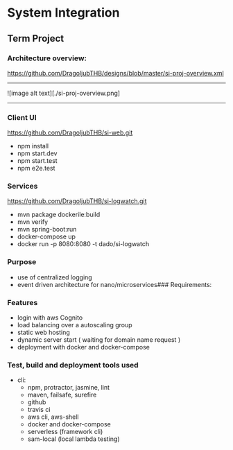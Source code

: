 # System Integration
## Term Project

### Architecture overview: 
https://github.com/DragoljubTHB/designs/blob/master/si-proj-overview.xml

***
![image alt text][./si-proj-overview.png]
***

### Client UI
https://github.com/DragoljubTHB/si-web.git
- npm install
- npm start.dev
- npm start.test
- npm e2e.test


### Services
https://github.com/DragoljubTHB/si-logwatch.git
- mvn package dockerile:build
- mvn verify
- mvn spring-boot:run
- docker-compose up
- docker run -p 8080:8080 -t dado/si-logwatch
### Purpose
- use of centralized logging
- event driven architecture for nano/microservices### Requirements: 

### Features
- login with aws Cognito
- load balancing over a autoscaling group
- static web hosting
- dynamic server start ( waiting for domain name request )
- deployment with docker and docker-compose

### Test, build and deployment tools used
- cli:
  - npm, protractor, jasmine, lint
  - maven, failsafe, surefire
  - github
  - travis ci
  - aws cli, aws-shell
  - docker and docker-compose
  - serverless (framework cli)
  - sam-local (local lambda testing)
